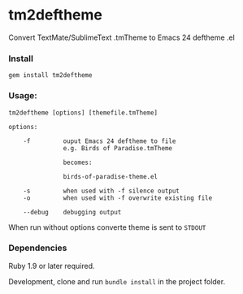 # tm2deftheme

Convert TextMate/SublimeText .tmTheme to Emacs 24 deftheme .el

### Install

    gem install tm2deftheme

### Usage:

    tm2deftheme [options] [themefile.tmTheme]

    options:

        -f         ouput Emacs 24 deftheme to file
                   e.g. Birds of Paradise.tmTheme

                   becomes:

                   birds-of-paradise-theme.el

        -s         when used with -f silence output
        -o         when used with -f overwrite existing file

        --debug    debugging output

When run without options converte theme is sent to `STDOUT`

### Dependencies

Ruby 1.9 or later required.

Development, clone and run `bundle install` in the project folder.
